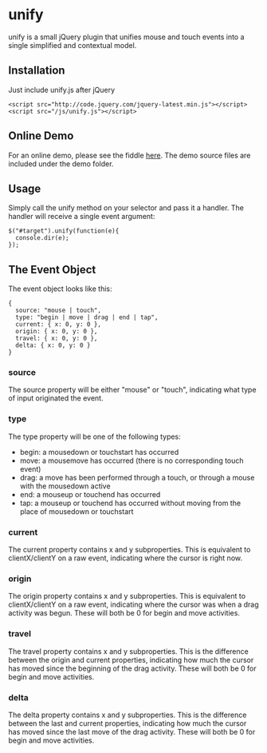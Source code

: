 unify
=====

unify is a small jQuery plugin that unifies mouse and touch events into a single simplified and contextual model.

Installation
------------

Just include unify.js after jQuery

    <script src="http://code.jquery.com/jquery-latest.min.js"></script>
    <script src="/js/unify.js"></script>

Online Demo
-----------

For an online demo, please see the fiddle [here](https://jsfiddle.net/mikefeldmeier/d0vc621k).  The demo source files are included under the demo folder.

Usage
-----

Simply call the unify method on your selector and pass it a handler.  The handler will receive a single event argument:

    $("#target").unify(function(e){
      console.dir(e);
    });

The Event Object
----------------

The event object looks like this:

    {
      source: "mouse | touch",
      type: "begin | move | drag | end | tap",
      current: { x: 0, y: 0 },
      origin: { x: 0, y: 0 },
      travel: { x: 0, y: 0 },
      delta: { x: 0, y: 0 }
    }

### source

The source property will be either "mouse" or "touch", indicating what type of input originated the event.

### type

The type property will be one of the following types:

- begin: a mousedown or touchstart has occurred
- move: a mousemove has occurred (there is no corresponding touch event)
- drag: a move has been performed through a touch, or through a mouse with the mousedown active
- end: a mouseup or touchend has occurred
- tap: a mouseup or touchend has occurred without moving from the place of mousedown or touchstart

### current

The current property contains x and y subproperties.  This is equivalent to clientX/clientY on a raw event, indicating where the cursor is right now.

### origin

The origin property contains x and y subproperties.  This is equivalent to clientX/clientY on a raw event, indicating where the cursor was when a drag activity was begun.  These will both be 0 for begin and move activities.

### travel

The travel property contains x and y subproperties.  This is the difference between the origin and current properties, indicating how much the cursor has moved since the beginning of the drag activity.  These will both be 0 for begin and move activities.

### delta

The delta property contains x and y subproperties.  This is the difference between the last and current properties, indicating how much the cursor has moved since the last move of the drag activity.  These will both be 0 for begin and move activities.

